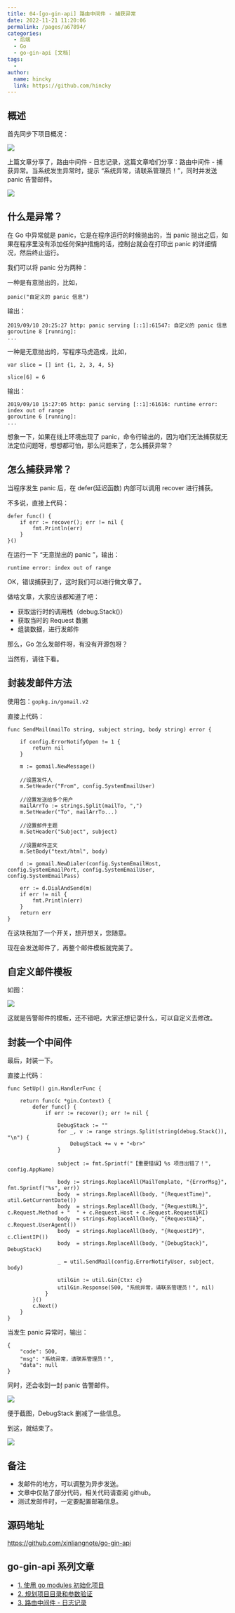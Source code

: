 ```yaml
---
title: 04-[go-gin-api] 路由中间件 - 捕获异常
date: 2022-11-21 11:20:06
permalink: /pages/a67894/
categories:
  - 后端
  - Go
  - go-gin-api [文档]
tags:
  - 
author: 
  name: hincky
  link: https://github.com/hincky
---
```

## 概述

首先同步下项目概况：

![](https://github.com/xinliangnote/Go/blob/master/03-go-gin-api%20%5B文档%5D/images/4_api_1.png)

上篇文章分享了，路由中间件 - 日志记录，这篇文章咱们分享：路由中间件 - 捕获异常。当系统发生异常时，提示 “系统异常，请联系管理员！”，同时并发送 panic 告警邮件。

![](https://github.com/xinliangnote/Go/blob/master/03-go-gin-api%20%5B文档%5D/images/4_api_2.png)

## 什么是异常？

在 Go 中异常就是 panic，它是在程序运行的时候抛出的，当 panic 抛出之后，如果在程序里没有添加任何保护措施的话，控制台就会在打印出 panic 的详细情况，然后终止运行。

我们可以将 panic 分为两种：

一种是有意抛出的，比如，

```
panic("自定义的 panic 信息")
```

输出：

```
2019/09/10 20:25:27 http: panic serving [::1]:61547: 自定义的 panic 信息
goroutine 8 [running]:
...
```

一种是无意抛出的，写程序马虎造成，比如，

```
var slice = [] int {1, 2, 3, 4, 5}

slice[6] = 6
```

输出：

```
2019/09/10 15:27:05 http: panic serving [::1]:61616: runtime error: index out of range
goroutine 6 [running]:
...
```

想象一下，如果在线上环境出现了 panic，命令行输出的，因为咱们无法捕获就无法定位问题呀，想想都可怕，那么问题来了，怎么捕获异常？

## 怎么捕获异常？

当程序发生 panic 后，在 defer(延迟函数) 内部可以调用 recover 进行捕获。

不多说，直接上代码：

```
defer func() {
	if err := recover(); err != nil {
		fmt.Println(err)
	}
}()
```

在运行一下 “无意抛出的 panic ”，输出：

```
runtime error: index out of range
```

OK，错误捕获到了，这时我们可以进行做文章了。

做啥文章，大家应该都知道了吧：

- 获取运行时的调用栈（debug.Stack()）
- 获取当时的 Request 数据
- 组装数据，进行发邮件

那么，Go 怎么发邮件呀，有没有开源包呀？

当然有，请往下看。

## 封装发邮件方法

使用包：`gopkg.in/gomail.v2`

直接上代码：

```
func SendMail(mailTo string, subject string, body string) error {
	
	if config.ErrorNotifyOpen != 1 {
		return nil
	}

	m := gomail.NewMessage()

	//设置发件人
	m.SetHeader("From", config.SystemEmailUser)

	//设置发送给多个用户
	mailArrTo := strings.Split(mailTo, ",")
	m.SetHeader("To", mailArrTo...)

	//设置邮件主题
	m.SetHeader("Subject", subject)

	//设置邮件正文
	m.SetBody("text/html", body)

	d := gomail.NewDialer(config.SystemEmailHost, config.SystemEmailPort, config.SystemEmailUser, config.SystemEmailPass)

	err := d.DialAndSend(m)
	if err != nil {
		fmt.Println(err)
	}
	return err
}
```

在这块我加了一个开关，想开想关，您随意。

现在会发送邮件了，再整个邮件模板就完美了。

## 自定义邮件模板

如图：

![](https://github.com/xinliangnote/Go/blob/master/03-go-gin-api%20%5B文档%5D/images/4_api_3.png)

这就是告警邮件的模板，还不错吧，大家还想记录什么，可以自定义去修改。

## 封装一个中间件

最后，封装一下。

直接上代码：

```
func SetUp() gin.HandlerFunc {

	return func(c *gin.Context) {
		defer func() {
			if err := recover(); err != nil {

				DebugStack := ""
				for _, v := range strings.Split(string(debug.Stack()), "\n") {
					DebugStack += v + "<br>"
				}

				subject := fmt.Sprintf("【重要错误】%s 项目出错了！", config.AppName)

				body := strings.ReplaceAll(MailTemplate, "{ErrorMsg}", fmt.Sprintf("%s", err))
				body  = strings.ReplaceAll(body, "{RequestTime}", util.GetCurrentDate())
				body  = strings.ReplaceAll(body, "{RequestURL}", c.Request.Method + "  " + c.Request.Host + c.Request.RequestURI)
				body  = strings.ReplaceAll(body, "{RequestUA}", c.Request.UserAgent())
				body  = strings.ReplaceAll(body, "{RequestIP}", c.ClientIP())
				body  = strings.ReplaceAll(body, "{DebugStack}", DebugStack)

				_ = util.SendMail(config.ErrorNotifyUser, subject, body)

				utilGin := util.Gin{Ctx: c}
				utilGin.Response(500, "系统异常，请联系管理员！", nil)
			}
		}()
		c.Next()
	}
}
```

当发生 panic 异常时，输出：

```
{
    "code": 500,
    "msg": "系统异常，请联系管理员！",
    "data": null
}
```

同时，还会收到一封 panic 告警邮件。

![](https://github.com/xinliangnote/Go/blob/master/03-go-gin-api%20%5B文档%5D/images/4_api_4.png)

便于截图，DebugStack 删减了一些信息。

到这，就结束了。

![](https://github.com/xinliangnote/Go/blob/master/03-go-gin-api%20%5B文档%5D/images/4_api_5.jpeg)

## 备注

- 发邮件的地方，可以调整为异步发送。
- 文章中仅贴了部分代码，相关代码请查阅 github。
- 测试发邮件时，一定要配置邮箱信息。

## 源码地址

https://github.com/xinliangnote/go-gin-api

## go-gin-api 系列文章

- [1. 使用 go modules 初始化项目](https://mp.weixin.qq.com/s/1XNTEgZ0XGZZdxFOfR5f_A)
- [2. 规划项目目录和参数验证](https://mp.weixin.qq.com/s/11AuXptWGmL5QfiJArNLnA)
- [3. 路由中间件 - 日志记录](https://mp.weixin.qq.com/s/eTygPXnrYM2xfrRQyfn8Tg)